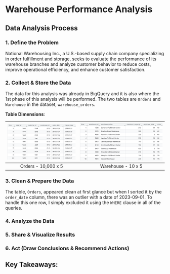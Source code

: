 # Warehouse Performance Analysis

## Data Analysis Process

### 1. Define the Problem
National Warehousing Inc., a U.S.-based supply chain company specializing in order fulfillment and storage, seeks to evaluate the performance of its warehouse branches and analyze customer behavior to reduce costs, improve operational efficiency, and enhance customer satisfaction.

### 2. Collect & Store the Data
The data for this analysis was already in BigQuery and it is also where the 1st phase of this analysis will be performed. The two tables are `Orders` and `Warehouse` in the dataset, `warehouse_orders`.

**Table Dimensions**:

|![](pics/orders-table.png)|![](pics/warehouse-table.png)|
|:-:|:-:|
|Orders - 10,000 x 5|Warehouse - 10 x 5|

### 3. Clean & Prepare the Data
The table, `Orders`, appeared clean at first glance but when I sorted it by the `order_date` column, there was an outlier with a date of 2023-09-01. To handle this one row, I simply excluded it using the `WHERE` clause in all of the queries.


### 4. Analyze the Data

### 5. Share & Visualize Results

### 6. Act (Draw Conclusions & Recommend Actions)

## Key Takeaways: